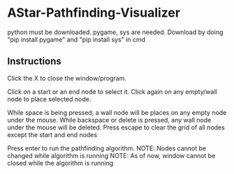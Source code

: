 # AStar-Pathfinding-Visualizer

python must be downloaded.
pygame, sys are needed.
  Download by doing "pip install pygame" and "pip install sys" in cmd

## Instructions
  Click the X to close the window/program.

  Click on a start or an end node to select it. 
  Click again on any empty/wall node to place selected node.

  While space is being pressed, a wall node will be places on any empty node under the mouse.
  While backspace or delete is pressed, any wall node under the mouse will be deleted.
  Press escape to clear the grid of all nodes except the start and end nodes

  Press enter to run the pathfinding algorithm.
  NOTE: Nodes cannot be changed while algorithm is running
  NOTE: As of now, window cannot be closed while the algorithm is running

